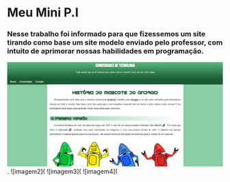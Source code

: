 # Meu Mini P.I
### Nesse trabalho foi informado para que fizessemos um site tirando como base um site modelo enviado pelo professor, com intuito de aprimorar nossas habilidades em programação.

![imagem1](https://github.com/Pauloricardo1808/Mini-PI-Dev-Web/blob/7e6ad4c23c99abf34b8f913626b866f169907247/img/PRINT%201.png).
![imagem2](
![imagem3](
![imagem4](
